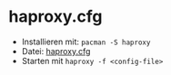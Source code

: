 # haproxy.cfg

* Installieren mit: `pacman -S haproxy`
* Datei: [haproxy.cfg](./haproxy.cfg)
* Starten mit `haproxy -f <config-file>`
